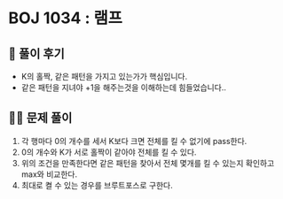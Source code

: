 # BOJ 1034 : 램프

## 🌈 풀이 후기

- K의 홀짝, 같은 패턴을 가지고 있는가가 핵심입니다.
- 같은 패턴을 지녀야 +1을 해주는것을 이해하는데 힘들었습니다..

## 👩‍🏫 문제 풀이

1. 각 행마다 0의 개수를 세서 K보다 크면 전체를 킬 수 없기에 pass한다.
2. 0의 개수와 K가 서로 홀짝이 같아야 전체를 킬 수 있다.
3. 위의 조건을 만족한다면 같은 패턴을 찾아서 전체 몇개를 킬 수 있는지 확인하고 max와 비교한다. 
4. 최대로 켤 수 있는 경우를 브루트포스로 구한다.
